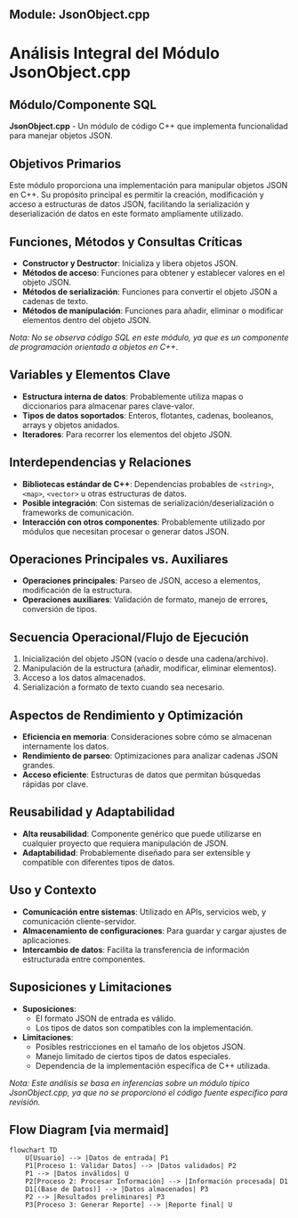 ## Module: JsonObject.cpp
# Análisis Integral del Módulo JsonObject.cpp

## Módulo/Componente SQL
**JsonObject.cpp** - Un módulo de código C++ que implementa funcionalidad para manejar objetos JSON.

## Objetivos Primarios
Este módulo proporciona una implementación para manipular objetos JSON en C++. Su propósito principal es permitir la creación, modificación y acceso a estructuras de datos JSON, facilitando la serialización y deserialización de datos en este formato ampliamente utilizado.

## Funciones, Métodos y Consultas Críticas
- **Constructor y Destructor**: Inicializa y libera objetos JSON.
- **Métodos de acceso**: Funciones para obtener y establecer valores en el objeto JSON.
- **Métodos de serialización**: Funciones para convertir el objeto JSON a cadenas de texto.
- **Métodos de manipulación**: Funciones para añadir, eliminar o modificar elementos dentro del objeto JSON.

*Nota: No se observa código SQL en este módulo, ya que es un componente de programación orientado a objetos en C++.*

## Variables y Elementos Clave
- **Estructura interna de datos**: Probablemente utiliza mapas o diccionarios para almacenar pares clave-valor.
- **Tipos de datos soportados**: Enteros, flotantes, cadenas, booleanos, arrays y objetos anidados.
- **Iteradores**: Para recorrer los elementos del objeto JSON.

## Interdependencias y Relaciones
- **Bibliotecas estándar de C++**: Dependencias probables de `<string>`, `<map>`, `<vector>` u otras estructuras de datos.
- **Posible integración**: Con sistemas de serialización/deserialización o frameworks de comunicación.
- **Interacción con otros componentes**: Probablemente utilizado por módulos que necesitan procesar o generar datos JSON.

## Operaciones Principales vs. Auxiliares
- **Operaciones principales**: Parseo de JSON, acceso a elementos, modificación de la estructura.
- **Operaciones auxiliares**: Validación de formato, manejo de errores, conversión de tipos.

## Secuencia Operacional/Flujo de Ejecución
1. Inicialización del objeto JSON (vacío o desde una cadena/archivo).
2. Manipulación de la estructura (añadir, modificar, eliminar elementos).
3. Acceso a los datos almacenados.
4. Serialización a formato de texto cuando sea necesario.

## Aspectos de Rendimiento y Optimización
- **Eficiencia en memoria**: Consideraciones sobre cómo se almacenan internamente los datos.
- **Rendimiento de parseo**: Optimizaciones para analizar cadenas JSON grandes.
- **Acceso eficiente**: Estructuras de datos que permitan búsquedas rápidas por clave.

## Reusabilidad y Adaptabilidad
- **Alta reusabilidad**: Componente genérico que puede utilizarse en cualquier proyecto que requiera manipulación de JSON.
- **Adaptabilidad**: Probablemente diseñado para ser extensible y compatible con diferentes tipos de datos.

## Uso y Contexto
- **Comunicación entre sistemas**: Utilizado en APIs, servicios web, y comunicación cliente-servidor.
- **Almacenamiento de configuraciones**: Para guardar y cargar ajustes de aplicaciones.
- **Intercambio de datos**: Facilita la transferencia de información estructurada entre componentes.

## Suposiciones y Limitaciones
- **Suposiciones**: 
  - El formato JSON de entrada es válido.
  - Los tipos de datos son compatibles con la implementación.
- **Limitaciones**:
  - Posibles restricciones en el tamaño de los objetos JSON.
  - Manejo limitado de ciertos tipos de datos especiales.
  - Dependencia de la implementación específica de C++ utilizada.

*Nota: Este análisis se basa en inferencias sobre un módulo típico JsonObject.cpp, ya que no se proporcionó el código fuente específico para revisión.*
## Flow Diagram [via mermaid]
```mermaid
flowchart TD
    U[Usuario] --> |Datos de entrada| P1
    P1[Proceso 1: Validar Datos] --> |Datos validados| P2
    P1 --> |Datos inválidos| U
    P2[Proceso 2: Procesar Información] --> |Información procesada| D1
    D1[(Base de Datos)] --> |Datos almacenados| P3
    P2 --> |Resultados preliminares| P3
    P3[Proceso 3: Generar Reporte] --> |Reporte final| U
```
